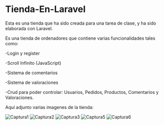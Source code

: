 # Tienda-En-Laravel
Esta es una tienda que ha sido creada para una tarea de clase, y ha sido elaborada con Laravel.

Es una tienda de ordenadores que contiene varias funcionalidades tales como:

-Login y register

-Scroll Infinito (JavaScript)

-Sistema de comentarios

-Sistema de valoraciones

-Crud para poder controlar: Usuarios, Pedidos, Productos, Comentarios y Valoraciones.

Aquí adjunto varias imagenes de la tienda:

![Captura1](https://user-images.githubusercontent.com/98521199/217897450-32e33147-3e36-453f-b41c-c56e437b187f.PNG)
![Captura2](https://user-images.githubusercontent.com/98521199/217897462-7d915c66-67f1-41b6-a2d5-030ec6b9b94f.PNG)
![Captura3](https://user-images.githubusercontent.com/98521199/217897465-b12a8829-2f30-4868-a56a-b8d3a203fec9.PNG)
![Captura5](https://user-images.githubusercontent.com/98521199/217897467-4cf41fa5-fdad-4b11-a408-5613a04dd250.PNG)
![Captura6](https://user-images.githubusercontent.com/98521199/217897468-186c5a8d-38a8-472a-846d-0e92cd129ed4.PNG)
